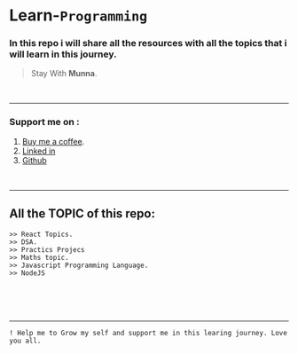 # Learn-`Programming`

### In this repo i will share all the resources with all the topics that i will learn in this journey.

> Stay With __Munna__.

<br>
<hr>

### **Support me on :**
1. [Buy me a coffee](https://www.buymeacoffee.com/mdmunnamiaa).
2. [Linked in](www.linkedin.com/in/md-munna-mia-0b66a723a)
3. [Github](https://github.com/munnaMia)

<br/>
<hr>

## All the TOPIC of this repo:
    >> React Topics.
    >> DSA.
    >> Practics Projecs
    >> Maths topic.
    >> Javascript Programming Language.
    >> NodeJS

<br>
<br>
<br>
<hr>

`! Help me to Grow my self and support me in this learing journey. Love you all.`